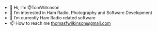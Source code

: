 - 👋 Hi, I’m @TomWilkinson
- 👀 I’m interested in Ham Radio, Photography and Software Development
- 🌱 I’m currently Ham Radio related software
- 📫 How to reach me thomasfwilkinson@gmail.com

<!---
TomWilkinson/TomWilkinson is a ✨ special ✨ repository because its `README.md` (this file) appears on your GitHub profile.
You can click the Preview link to take a look at your changes.
--->
